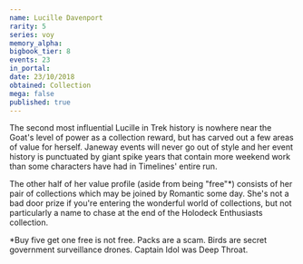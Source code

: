 ```yaml
---
name: Lucille Davenport
rarity: 5
series: voy
memory_alpha:
bigbook_tier: 8
events: 23
in_portal:
date: 23/10/2018
obtained: Collection
mega: false
published: true
---
```


The second most influential Lucille in Trek history is nowhere near the Goat's level of power as a collection reward, but has carved out a few areas of value for herself. Janeway events will never go out of style and her event history is punctuated by giant spike years that contain more weekend work than some characters have had in Timelines' entire run.

The other half of her value profile (aside from being "free"*) consists of her pair of collections which may be joined by Romantic some day. She's not a bad door prize if you're entering the wonderful world of collections, but not particularly a name to chase at the end of the Holodeck Enthusiasts collection.

*Buy five get one free is not free. Packs are a scam. Birds are secret government surveillance drones. Captain Idol was Deep Throat.
